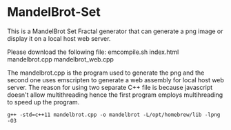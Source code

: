 # MandelBrot-Set

This is a MandelBrot Set Fractal generator that can generate a png image or display it on a local host web server. 

Please download the following file:
emcompile.sh
index.html
mandelbrot.cpp
mandelbrot_web.cpp

The mandelbrot.cpp is the program used to generate the png and the second one uses emscripten to generate a web assembly for local host web server. The reason for using two separate C++ file is because javascript doesn't allow multithreading hence the first program employs multihreading to speed up the program.  

```
g++ -std=c++11 mandelbrot.cpp -o mandelbrot -L/opt/homebrew/lib -lpng -O3
```
